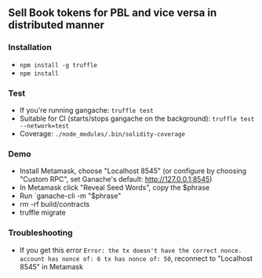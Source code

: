## Sell Book tokens for PBL and vice versa in distributed manner

### Installation
 * `npm install -g truffle`
 * `npm install`

### Test

 * If you're running gangache: `truffle test`
 * Suitable for CI (starts/stops gangache on the background): `truffle test --network=test`
 * Coverage: `./node_modules/.bin/solidity-coverage`

### Demo
 * Install Metamask, choose "Localhost 8545" (or configure by choosing "Custom RPC", set Ganache's default: http://127.0.0.1:8545)
 * In Metamask click "Reveal Seed Words", copy the $phrase
 * Run `ganache-cli -m "$phrase"
 * rm -rf build/contracts
 * truffle migrate

### Troubleshooting
 * If you get this error `Error: the tx doesn't have the correct nonce. account has nonce of: 6 tx has nonce of: 50`, reconnect to "Localhost 8545" in Metamask

